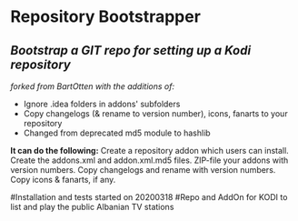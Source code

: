 # Repository Bootstrapper
## _Bootstrap a GIT repo for setting up a Kodi repository_

_forked from BartOtten with the additions of:_

- Ignore .idea folders in addons' subfolders
- Copy changelogs (& rename to version number), icons, fanarts to your repository
- Changed from deprecated md5 module to hashlib

**It can do the following:**
Create a repository addon which users can install.
Create the addons.xml and addon.xml.md5 files.
ZIP-file your addons with version numbers.
Copy changelogs and rename with version numbers.
Copy icons & fanarts, if any.

#Installation and tests started on 20200318
#Repo and AddOn for KODI to list and play the public Albanian TV stations
